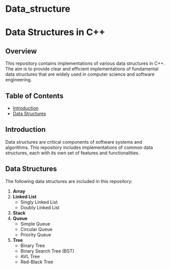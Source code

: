 # Data_structure
# Data Structures in C++

## Overview
This repository contains implementations of various data structures in C++. The aim is to provide clear and efficient implementations of fundamental data structures that are widely used in computer science and software engineering.

## Table of Contents
- [Introduction](#introduction)
- [Data Structures](#data-structures)


## Introduction
Data structures are critical components of software systems and algorithms. This repository includes implementations of common data structures, each with its own set of features and functionalities.

## Data Structures
The following data structures are included in this repository:

1. **Array**
2. **Linked List**
   - Singly Linked List
   - Doubly Linked List
3. **Stack**
4. **Queue**
   - Simple Queue
   - Circular Queue
   - Priority Queue
5. **Tree**
   - Binary Tree
   - Binary Search Tree (BST)
   - AVL Tree
   - Red-Black Tree
